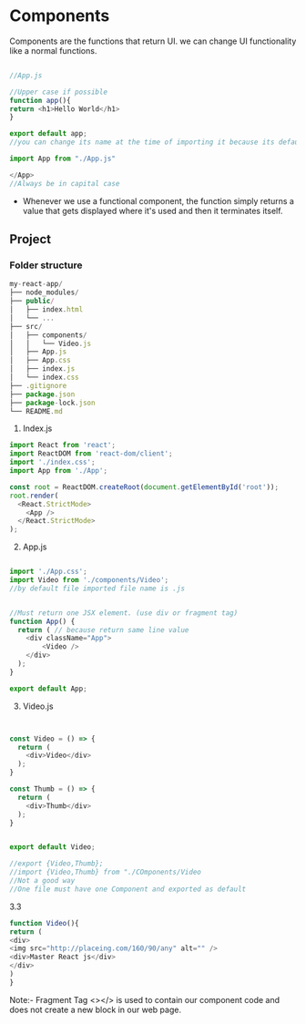 # Components

Components are the functions that return UI.
we can change UI functionality like a normal functions.


```javascript

//App.js

//Upper case if possible
function app(){
return <h1>Hello World</h1>
}

export default app;
//you can change its name at the time of importing it because its default.

```

```javascript
import App from "./App.js"

</App>
//Always be in capital case

```


- Whenever we use a functional component, the function simply returns a value that gets displayed where it's used and then it terminates itself.


## Project

### Folder structure

```javascript
my-react-app/
├── node_modules/
├── public/
│   ├── index.html
│   └── ...
├── src/
│   ├── components/
│   │   └── Video.js
│   ├── App.js
│   ├── App.css
│   ├── index.js
│   └── index.css
├── .gitignore
├── package.json
├── package-lock.json
└── README.md

```

1. Index.js

```javascript
import React from 'react';
import ReactDOM from 'react-dom/client';
import './index.css';
import App from './App';

const root = ReactDOM.createRoot(document.getElementById('root'));
root.render(
  <React.StrictMode>
    <App />
  </React.StrictMode>
);

```

2. App.js

```javascript

import './App.css';
import Video from './components/Video';
//by default file imported file name is .js


//Must return one JSX element. (use div or fragment tag)
function App() {
  return ( // because return same line value
    <div className="App">
        <Video />
    </div>
  );
}

export default App;

```


3. Video.js

```javascript


const Video = () => {
  return (
    <div>Video</div>
  );
}

const Thumb = () => {
  return (
    <div>Thumb</div>
  );
}


export default Video;

//export {Video,Thumb};
//import {Video,Thumb} from "./COmponents/Video
//Not a good way
//One file must have one Component and exported as default

```

3.3 

```javascript
function Video(){
return (
<div>
<img src="http://placeing.com/160/90/any" alt="" />
<div>Master React js</div>
</div>
)
}
```

Note:- Fragment Tag <></> is used to contain our component code and does not create a new block in our web page.





